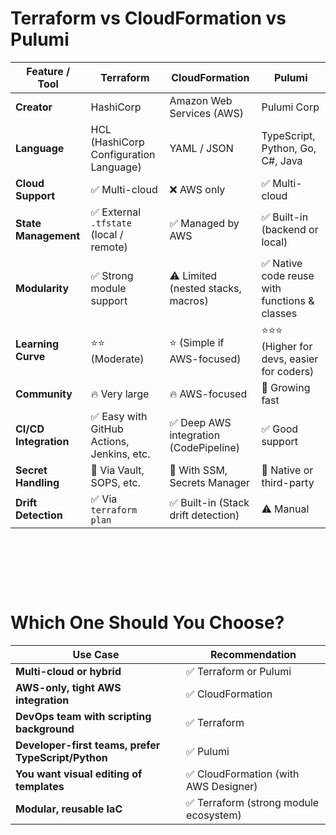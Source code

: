 # Terraform vs CloudFormation vs Pulumi

| Feature / Tool        | **Terraform**                              | **CloudFormation**                     | **Pulumi**                                    |
| --------------------- | ------------------------------------------ | -------------------------------------- | --------------------------------------------- |
| **Creator**           | HashiCorp                                  | Amazon Web Services (AWS)              | Pulumi Corp                                   |
| **Language**          | HCL (HashiCorp Configuration Language)     | YAML / JSON                            | TypeScript, Python, Go, C#, Java              |
| **Cloud Support**     | ✅ Multi-cloud                             | ❌ AWS only                            | ✅ Multi-cloud                                |
| **State Management**  | ✅ External `.tfstate` (local / remote)    | ✅ Managed by AWS                      | ✅ Built-in (backend or local)                |
| **Modularity**        | ✅ Strong module support                   | ⚠️ Limited (nested stacks, macros)     | ✅ Native code reuse with functions & classes |
| **Learning Curve**    | ⭐⭐ (Moderate)                            | ⭐ (Simple if AWS-focused)             | ⭐⭐⭐ (Higher for devs, easier for coders)   |
| **Community**         | 🔥 Very large                              | 🔥 AWS-focused                         | 🌱 Growing fast                               |
| **CI/CD Integration** | ✅ Easy with GitHub Actions, Jenkins, etc. | ✅ Deep AWS integration (CodePipeline) | ✅ Good support                               |
| **Secret Handling**   | 🔐 Via Vault, SOPS, etc.                   | 🔐 With SSM, Secrets Manager           | 🔐 Native or third-party                      |
| **Drift Detection**   | ✅ Via `terraform plan`                    | ✅ Built-in (Stack drift detection)    | ⚠️ Manual                                     |

&nbsp;

&nbsp;

&nbsp;

# Which One Should You Choose?

| Use Case                                            | Recommendation                         |
| --------------------------------------------------- | -------------------------------------- |
| **Multi-cloud or hybrid**                           | ✅ Terraform or Pulumi                 |
| **AWS-only, tight AWS integration**                 | ✅ CloudFormation                      |
| **DevOps team with scripting background**           | ✅ Terraform                           |
| **Developer-first teams, prefer TypeScript/Python** | ✅ Pulumi                              |
| **You want visual editing of templates**            | ✅ CloudFormation (with AWS Designer)  |
| **Modular, reusable IaC**                           | ✅ Terraform (strong module ecosystem) |
